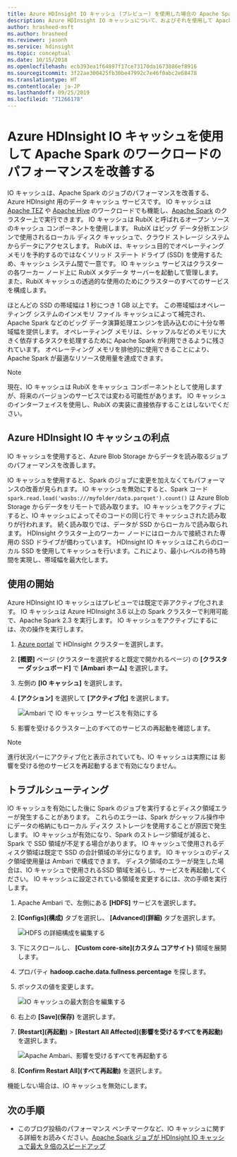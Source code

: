 ```yaml
---
title: Azure HDInsight IO キャッシュ (プレビュー) を使用した場合の Apache Spark のワークロード パフォーマンス
description: Azure HDInsight IO キャッシュについて、およびそれを使用して Apache Spark のパフォーマンスを向上させる方法について説明します。
author: hrasheed-msft
ms.author: hrasheed
ms.reviewer: jasonh
ms.service: hdinsight
ms.topic: conceptual
ms.date: 10/15/2018
ms.openlocfilehash: ecb393ea1f64897f17ce73170da1673886ef8916
ms.sourcegitcommit: 3f22ae300425fb30be47992c7e46f0abc2e68478
ms.translationtype: HT
ms.contentlocale: ja-JP
ms.lasthandoff: 09/25/2019
ms.locfileid: "71266178"
---
```

# <a name="improve-performance-of-apache-spark-workloads-using-azure-hdinsight-io-cache"></a>Azure HDInsight IO キャッシュを使用して Apache Spark のワークロードのパフォーマンスを改善する

IO キャッシュは、Apache Spark のジョブのパフォーマンスを改善する、Azure HDInsight 用のデータ キャッシュ サービスです。 IO キャッシュは [Apache TEZ](https://tez.apache.org/) や [Apache Hive](https://hive.apache.org/) のワークロードでも機能し、[Apache Spark](https://spark.apache.org/) のクラスター上で実行できます。 IO キャッシュは RubiX と呼ばれるオープン ソースのキャッシュ コンポーネントを使用します。 RubiX はビッグ データ分析エンジンで使用されるローカル ディスク キャッシュで、クラウド ストレージ システムからデータにアクセスします。 RubiX は、キャッシュ目的でオペレーティング メモリを予約するのではなくソリッド ステート ドライブ (SSD) を使用するため、キャッシュ システム間で一意です。 IO キャッシュ サービスはクラスターの各ワーカー ノード上に RubiX メタデータ サーバーを起動して管理します。 また、RubiX キャッシュの透過的な使用のためにクラスターのすべてのサービスを構成します。

ほとんどの SSD の帯域幅は 1 秒につき 1 GB 以上です。 この帯域幅はオペレーティング システムのインメモリ ファイル キャッシュによって補完され、Apache Spark などのビッグ データ演算処理エンジンを読み込むのに十分な帯域幅を提供します。 オペレーティング メモリは、シャッフルなどのメモリに大きく依存するタスクを処理するために Apache Spark が利用できるように残されています。 オペレーティング メモリを排他的に使用できることにより、Apache Spark が最適なリソース使用量を達成できます。  

> [!Note]  
> 現在、IO キャッシュは RubiX をキャッシュ コンポーネントとして使用しますが、将来のバージョンのサービスでは変わる可能性があります。 IO キャッシュのインターフェイスを使用し、RubiX の実装に直接依存することはしないでください。

## <a name="benefits-of-azure-hdinsight-io-cache"></a>Azure HDInsight IO キャッシュの利点

IO キャッシュを使用すると、Azure Blob Storage からデータを読み取るジョブのパフォーマンスを改善します。

IO キャッシュを使用すると、Spark のジョブに変更を加えなくてもパフォーマンスの改善が見られます。 IO キャッシュを無効にすると、Spark コード `spark.read.load('wasbs:///myfolder/data.parquet').count()` は Azure Blob Storage からデータをリモートで読み取ります。 IO キャッシュをアクティブにすると、IO キャッシュによってそのコードの同じ行で キャッシュされた読み取りが行われます。 続く読み取りでは、データが SSD からローカルで読み取られます。 HDInsight クラスター上のワーカー ノードにはローカルで接続された専用の SSD ドライブが備わっています。 HDInsight IO キャッシュはこれらのローカル SSD を使用してキャッシュを行います。これにより、最小レベルの待ち時間を実現し、帯域幅を最大化します。

## <a name="getting-started"></a>使用の開始

Azure HDInsight IO キャッシュはプレビューでは既定で非アクティブ化されます。 IO キャッシュは Azure HDInsight 3.6 以上の Spark クラスターで利用可能で、Apache Spark 2.3 を実行します。  IO キャッシュをアクティブにするには、次の操作を実行します。

1. [Azure portal](https://portal.azure.com) で HDInsight クラスターを選択します。

1. **[概要]** ページ (クラスターを選択すると既定で開かれるページ) の **[クラスター ダッシュボード]** で **[Ambari ホーム]** を選択します。

1. 左側の **[IO キャッシュ]** を選択します。

1. **[アクション]** を選択して **[アクティブ化]** を選択します。

    ![Ambari で IO キャッシュ サービスを有効にする](./media/apache-spark-improve-performance-iocache/ambariui-enable-iocache.png "Ambari で IO キャッシュ サービスを有効にする")

1. 影響を受けるクラスター上のすべてのサービスの再起動を確認します。

>[!NOTE]  
> 進行状況バーにアクティブ化と表示されていても、IO キャッシュは実際には 影響を受ける他のサービスを再起動するまで有効になりません。

## <a name="troubleshooting"></a>トラブルシューティング
  
IO キャッシュを有効にした後に Spark のジョブを実行するとディスク領域エラーが発生することがあります。 これらのエラーは、Spark がシャッフル操作中にデータの格納にもローカル ディスク ストレージを使用することが原因で発生します。 IO キャッシュが有効になり、Spark のストレージ領域が減ると、Spark で SSD 領域が不足する場合があります。 IO キャッシュで使用されるディスク領域は既定で SSD の合計領域の半分になります。 IO キャッシュのディスク領域使用量は Ambari で構成できます。 ディスク領域のエラーが発生した場合は、IO キャッシュで使用されるSSD 領域を減らし、サービスを再起動してください。 IO キャッシュに設定されている領域を変更するには、次の手順を実行します。

1. Apache Ambari で、左側にある **[HDFS]** サービスを選択します。

1. **[Configs]\(構成\)** タブを選択し、 **[Advanced]\(詳細\)** タブを選択します。

    ![HDFS の詳細構成を編集する](./media/apache-spark-improve-performance-iocache/ambariui-hdfs-service-configs-advanced.png "HDFS の詳細構成を編集する")

1. 下にスクロールし、 **[Custom core-site]\(カスタム コアサイト\)** 領域を展開します。

1. プロパティ **hadoop.cache.data.fullness.percentage** を探します。

1. ボックスの値を変更します。

    ![IO キャッシュの最大割合を編集する](./media/apache-spark-improve-performance-iocache/ambariui-cache-data-fullness-percentage-property.png "IO キャッシュの最大割合を編集する")

1. 右上の **[Save]\(保存\)** を選択します。

1. **[Restart]\(再起動\)**  >  **[Restart All Affected]\(影響を受けるすべてを再起動\)** を選択します。

    ![Apache Ambari、影響を受けるすべてを再起動する](./media/apache-spark-improve-performance-iocache/ambariui-restart-all-affected.png "影響を受けるすべてを再起動する")

1. **[Confirm Restart All]\(すべて再起動\)** を選択します。

機能しない場合は、IO キャッシュを無効にします。

## <a name="next-steps"></a>次の手順

- このブログ投稿のパフォーマンス ベンチマークなど、IO キャッシュに関する詳細をお読みください。[Apache Spark ジョブが HDInsight IO キャッシュで最大 9 倍のスピードアップ](https://azure.microsoft.com/blog/apache-spark-speedup-with-hdinsight-io-cache/)
